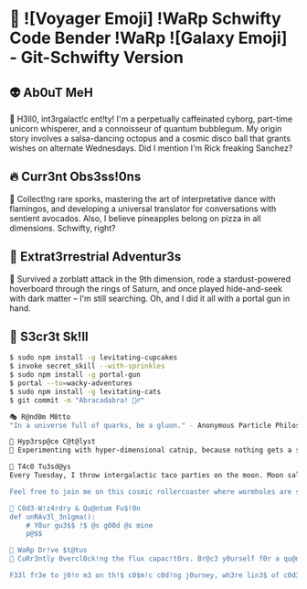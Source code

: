 # 🚀 ![Voyager Emoji] !WaRp Schwifty Code Bender !WaRp ![Galaxy Emoji] - Git-Schwifty Version

## 👽 Ab0uT MeH
🌈 H3ll0, int3rgalact!c ent!ty! I'm a perpetually caffeinated cyborg, part-time unicorn whisperer, and a connoisseur of quantum bubblegum. My origin story involves a salsa-dancing octopus and a cosmic disco ball that grants wishes on alternate Wednesdays. Did I mention I'm Rick freaking Sanchez?

## 🔥 Curr3nt Obs3ss!0ns
🍍 Collect!ng rare sporks, mastering the art of interpretative dance with flamingos, and developing a universal translator for conversations with sentient avocados. Also, I believe pineapples belong on pizza in all dimensions. Schwifty, right?

## 🚁 Extrat3rrestrial Adventur3s
👾 Survived a zorblatt attack in the 9th dimension, rode a stardust-powered hoverboard through the rings of Saturn, and once played hide-and-seek with dark matter – I'm still searching. Oh, and I did it all with a portal gun in hand.

## 🧁 S3cr3t Sk!ll
```bash
$ sudo npm install -g levitating-cupcakes
$ invoke secret_skill --with-sprinkles
$ sudo npm install -g portal-gun
$ portal --to=wacky-adventures
$ sudo npm install -g levitating-cats
$ git commit -m "Abracadabra! 🧙‍♂️"

🎭 R@nd0m M0tto
"In a universe full of quarks, be a gluon." - Anonymous Particle Philosopher, or was it me in another timeline?

🚀 Hyp3rsp@ce C@t@lyst
🌌 Experimenting with hyper-dimensional catnip, because nothing gets a space kitty higher than that. Also, bubble baths teleportation – because regular baths are for Jerry.

🌮 T4c0 Tu3sd@ys
Every Tuesday, I throw intergalactic taco parties on the moon. Moon salsa and anti-gravity guacamole included. RSVP with your favorite constellation, and let's get Schwifty!

Feel free to join me on this cosmic rollercoaster where wormholes are slides, and the universe is one giant ball pit. Cheers to chaos, laughter, and utterly bewildering adventures! Wubba Lubba Dub Dub! 🌌🌮🚀

🤖 C0d3-W!z4rdry & Qu@ntum Fu$!0n
def unRAv3l_3n1gma():
    # Y0ur gu3$$ !$ @s g00d @s mine
    p@$$

🌌 WaRp Dr!ve $t@tus
🔧 CuRr3ntly 0vercl0ck!ng the flux capac!t0rs. Br@c3 y0urself f0r a qu@ntum l3@p !n c0de $0ph!$t!cat!0n.

F33l fr3e to j0!n m3 on th!$ c0$m!c c0d!ng j0urney, wh3re lin3$ of c0d3 @r3 wr!tt3n !n $t@rdust, and debugg!ng !nv0lv3$ t@m!ng temp0r@l anom@l!e$. D0n't f0rget y0ur t0w3l, and m@y th3 f0rk$ b3 w!th y0u! 🌌🚀
